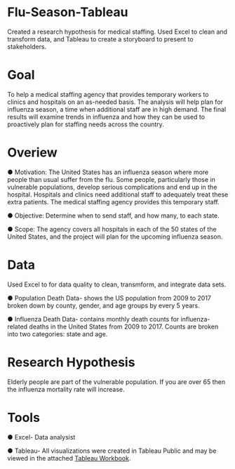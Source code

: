 # Flu-Season-Tableau
Created a research hypothesis for medical staffing. Used Excel to clean and transform data, and Tableau to create a storyboard to present to stakeholders.

# Goal
To help a medical staffing agency that provides temporary workers to clinics and hospitals on an as-needed basis. The analysis will help plan for influenza season, a time when additional staff are in high demand. The final results will examine trends in influenza and how they can be used to proactively plan for staffing needs across the country.

# Overiew 
● Motivation: The United States has an influenza season where more people than usual suffer from the flu. Some people, particularly those in vulnerable populations, develop serious complications and end up in the hospital. Hospitals and clinics need additional staff to adequately treat these extra patients. The medical staffing agency provides this temporary staff.

● Objective: Determine when to send staff, and how many, to each state.

● Scope: The agency covers all hospitals in each of the 50 states of the United States, and the project will plan for the upcoming influenza season.

# Data
Used Excel to for data quality to clean, transmform, and integrate data sets. 

● Population Death Data- shows the US population from 2009 to 2017 broken down by county, gender, and age groups by every 5 years. 

● Influenza Death Data- contains monthly death counts for influenza-related deaths in the United States from 2009 to 2017. Counts are broken into two categories: state and age.

# Research Hypothesis
Elderly people are part of the vulnerable population. If you are over 65 then the influenza mortality rate will increase. 

# Tools
● Excel- Data analysist 

● Tableau- All visualizations were created in Tableau Public and may be viewed in the attached [Tableau Workbook](https://public.tableau.com/app/profile/emily.limeta/viz/Upcomingfluseasonstoryboard/Story1?publish=yes).
